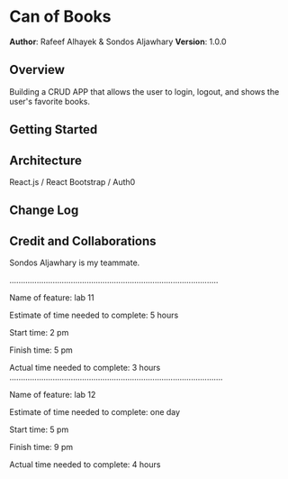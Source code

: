 # Can of Books

**Author**: Rafeef Alhayek & Sondos Aljawhary
**Version**: 1.0.0 

## Overview
Building a CRUD APP that allows the user to login, logout, and shows the user's favorite books.

## Getting Started
<!-- What are the steps that a user must take in order to build this app on their own machine and get it running? -->

## Architecture
React.js / React Bootstrap / Auth0

## Change Log
<!-- Use this area to document the iterative changes made to your application as each feature is successfully implemented. Use time stamps. Here's an example:
01-01-2001 4:59pm - Application now has a fully-functional express server, with a GET route for the location resource. -->

## Credit and Collaborations
Sondos Aljawhary is my teammate.

............................................................................................

Name of feature: lab 11

Estimate of time needed to complete: 5 hours

Start time: 2 pm

Finish time: 5 pm 

Actual time needed to complete: 3 hours
..............................................................................................

Name of feature: lab 12

Estimate of time needed to complete: one day

Start time: 5 pm

Finish time: 9 pm 

Actual time needed to complete: 4 hours